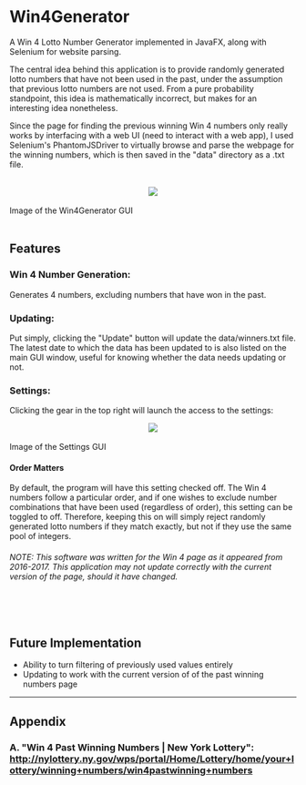 # Win4Generator
A Win 4 Lotto Number Generator implemented in JavaFX, along with Selenium for website parsing. <br>

The central idea behind this application is to provide randomly generated lotto numbers that have not been used in the past, under the assumption that previous lotto numbers are not used. From a pure probability standpoint, this idea is mathematically incorrect, but makes for an interesting idea nonetheless. <br>

Since the page for finding the previous winning Win 4 numbers only really works by interfacing with a web UI (need to interact with a web app), I used Selenium's PhantomJSDriver to virtually browse and parse the webpage for the winning numbers, which is then saved in the "data" directory as a .txt file. 

<br>
<div align="center"><img src="https://i.imgur.com/bU1quru.png"/></div><br>
Image of the Win4Generator GUI
<br>
<br>

## Features

### Win 4 Number Generation: 
Generates 4 numbers, excluding numbers that have won in the past.

### Updating:
Put simply, clicking the "Update" button will update the data/winners.txt file. The latest date to which the data has been updated to is also listed on the main GUI window, useful for knowing whether the data needs updating or not.

### Settings:
Clicking the gear in the top right will launch the access to the settings:
<div align="center"><img src="https://i.imgur.com/qZvIgxY.png"/></div><br>
Image of the Settings GUI

#### Order Matters
By default, the program will have this setting checked off. The Win 4 numbers follow a particular order, and if one wishes to exclude number combinations that have been used (regardless of order), this setting can be toggled to off. Therefore, keeping this on will simply reject randomly generated lotto numbers if they match exactly, but not if they use the same pool of integers.

###### *NOTE:* This software was written for the Win 4 page as it appeared from 2016-2017. This application may not update correctly with the current version of the page, should it have changed. 

<br>
<br>

## Future Implementation
* Ability to turn filtering of previously used values entirely
* Updating to work with the current version of of the past winning numbers page

-----------------------------------------------------------------------------------------

## Appendix

### A. "Win 4 Past Winning Numbers | New York Lottery": http://nylottery.ny.gov/wps/portal/Home/Lottery/home/your+lottery/winning+numbers/win4pastwinning+numbers

